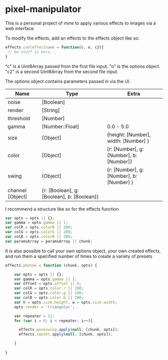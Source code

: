 # pixel-manipulator

This is a personal project of mine to apply various effects to images via a web interface.


To modify the effects, add an effects to the effects object like so:
```javascript
effects.cooleffectname = function(c, o, c2){
 // Do stuff in here...
}
```

"c" is a Uint8Array passed from the first file input. 
"o" is the options object.
"c2" is a second Uint8Array from the second file input.

The options object contains  parameters passed in via the UI. 

Name | Type | Extra
--- | --- | ---
 noise | [Boolean] 
 render | [String] 
 threshold | [Number]
 gamma  | [Number::Float] | 0.0 - 5.0
 size | [Object] | {height: [Number], width: [Number] }
 color | [Object] | {r: [Number], g: [Number], b: [Number]}
 swing | [Object] | {r: [Number], g: [Number], b: [Number] }
 channel [Object] | {r: [Boolean], g: [Boolean], b: [Boolean]}

I recommend a structure like so for the effects function

```javascript
var opts = opts || {};
var gamma = opts.gamma || 1;
var colR = opts.colorR || 200; 
var colG = opts.colorG || 200;
var colB = opts.colorB || 200;
var paramsArray = paramsArray || chunk;
```
 
  It is also possible to call your own options object,
  your own created effects, and run them a specified
  number of times to create a variety of presets

```javascript
effects.photon = function (chunk, opts) {

    var opts = opts || {};
    var gamma = opts.gamma || 1;
    var offset = opts.offset || 0;
    var colR = opts.color.r || 200; 
    var colG = opts.color.g || 200;
    var colB = opts.color.b || 200;
    var h = opts.size.height, w = opts.size.width;
    opts.render = 'triangular';

    var repeater = 12;
    for (var i = 0; i < repeater; i++){

      effects.moveswing.apply(null, [chunk, opts]);
      effects.smosht.apply(null, [chunk, opts]);

    }
    
}
```